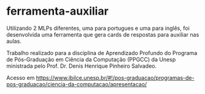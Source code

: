 # ferramenta-auxiliar
Utilizando 2 MLPs diferentes, uma para portugues e uma para inglês, foi desenvolvida uma ferramenta que gera cards de respostas para auxiliar nas aulas.

Trabalho realizado para a disciplina de Aprendizado Profundo do Programa de Pós-Graduação em Ciência da Computação (PPGCC) da Unesp ministrada pelo Prof. Dr. Denis Henrique Pinheiro Salvadeo.

Acesso em https://www.ibilce.unesp.br/#!/pos-graduacao/programas-de-pos-graduacao/ciencia-da-computacao/apresentacao/
